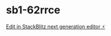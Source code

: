 # sb1-62rrce

[Edit in StackBlitz next generation editor ⚡️](https://stackblitz.com/~/github.com/ArkangelLabs/sb1-62rrce)